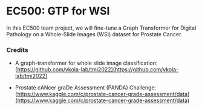 # EC500: GTP for WSI  

In this EC500 team project, we will fine-tune a Graph Transformer for Digital Pathology on a Whole-Slide Images (WSI) dataset for Prostate Cancer. 

### Credits 

- A graph-transformer for whole slide image classification: [https://github.com/vkola-lab/tmi2022](https://github.com/vkola-lab/tmi2022)

- Prostate cANcer graDe Assessment (PANDA) Challenge: [https://www.kaggle.com/c/prostate-cancer-grade-assessment/data](https://www.kaggle.com/c/prostate-cancer-grade-assessment/data)
